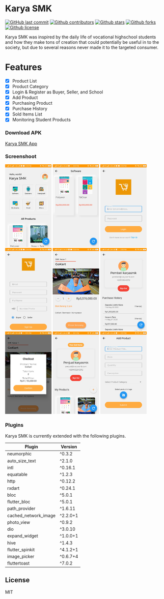 # Karya SMK

[![GitHub last commit](https://img.shields.io/github/last-commit/bl4ckck/KaryaSMK)](https://github.com/bl4ckck/KaryaSMK) [![Github contributors](https://img.shields.io/github/contributors/bl4ckck/KaryaSMK)](https://github.com/bl4ckck/KaryaSMK) [![Github stars](https://img.shields.io/github/stars/bl4ckck/KaryaSMK)](https://github.com/bl4ckck/KaryaSMK) [![Github forks](https://img.shields.io/github/forks/bl4ckck/KaryaSMK)](https://github.com/bl4ckck/KaryaSMK) [![Github license](https://img.shields.io/github/license/bl4ckck/KaryaSMK)](https://github.com/bl4ckck/KaryaSMK) 

Karya SMK was inspired by the daily life of vocational highschool students and how they make tons of creation that could potentially be useful in to the society, but due to several reasons never made it to the targeted consumer.

# Features
- [x] Product List
- [x] Product Category
- [x] Login & Register as Buyer, Seller, and School
- [x] Add Product
- [x] Purchasing Product
- [x] Purchase History
- [x] Sold Items List
- [x] Monitoring Student Products

### Download APK
[Karya SMK App](http://bit.ly/KaryaSMKApk)

### Screenshoot
<img src="https://raw.githubusercontent.com/bl4ckck/KaryaSMK/master/assets/screenshots/1.%20HomeScreen.jpg" width="30%"> <img src="https://raw.githubusercontent.com/bl4ckck/KaryaSMK/master/assets/screenshots/2.%20CategoryScreen.jpg" width="30%">
<img src="https://github.com/bl4ckck/KaryaSMK/blob/master/assets/screenshots/3.%20LoginScreen.jpg" width="30%"> <img src="https://github.com/bl4ckck/KaryaSMK/blob/master/assets/screenshots/4.%20RegisterScreen.jpg" width="30%">
<img src="https://github.com/bl4ckck/KaryaSMK/blob/master/assets/screenshots/5.%20DetailScreen.jpg" width="30%"> <img src="https://github.com/bl4ckck/KaryaSMK/blob/master/assets/screenshots/6.%20BuyerScreen.jpg" width="30%">
<img src="https://github.com/bl4ckck/KaryaSMK/blob/master/assets/screenshots/7.%20CheckoutScreen.jpg" width="30%"> <img src="https://github.com/bl4ckck/KaryaSMK/blob/master/assets/screenshots/8.%20SellerScreen.jpg" width="30%">
<img src="https://github.com/bl4ckck/KaryaSMK/blob/master/assets/screenshots/9.%20AddProductScreen.jpg" width="30%">

### Plugins

Karya SMK is currently extended with the following plugins.

| Plugin | Version |
| ------ | ------ |
| neumorphic | ^0.3.2|
| auto_size_text | ^2.1.0|
| intl |^0.16.1|
| equatable | ^1.2.3|
| http | ^0.12.2|
| rxdart | ^0.24.1|
| bloc | ^5.0.1|
| flutter_bloc | ^5.0.1|
| path_provider | ^1.6.11|
| cached_network_image | ^2.2.0+1|
| photo_view| ^0.9.2|
| dio | ^3.0.10|
| expand_widget| ^1.0.0+1|
| hive| ^1.4.3|
| flutter_spinkit| ^4.1.2+1|
| image_picker| ^0.6.7+4|
| fluttertoast| ^7.0.2|

License
----

MIT
